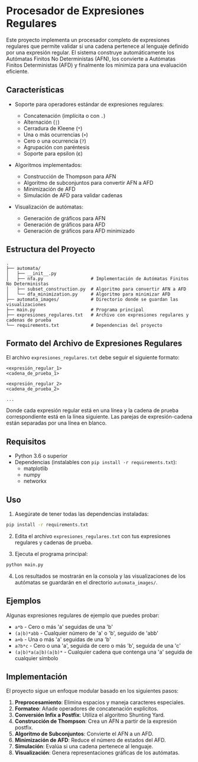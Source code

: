 # Procesador de Expresiones Regulares

Este proyecto implementa un procesador completo de expresiones regulares que permite validar si una cadena pertenece al lenguaje definido por una expresión regular. El sistema construye automáticamente los Autómatas Finitos No Deterministas (AFN), los convierte a Autómatas Finitos Deterministas (AFD) y finalmente los minimiza para una evaluación eficiente.

## Características

- Soporte para operadores estándar de expresiones regulares:
  - Concatenación (implícita o con `.`)
  - Alternación (`|`)
  - Cerradura de Kleene (`*`)
  - Una o más ocurrencias (`+`)
  - Cero o una ocurrencia (`?`)
  - Agrupación con paréntesis
  - Soporte para epsilon (ε)

- Algoritmos implementados:
  - Construcción de Thompson para AFN
  - Algoritmo de subconjuntos para convertir AFN a AFD
  - Minimización de AFD
  - Simulación de AFD para validar cadenas

- Visualización de autómatas:
  - Generación de gráficos para AFN
  - Generación de gráficos para AFD
  - Generación de gráficos para AFD minimizado

## Estructura del Proyecto

```
.
├── automata/
│   ├── __init__.py
│   ├── nfa.py                  # Implementación de Autómatas Finitos No Deterministas
│   ├── subset_construction.py  # Algoritmo para convertir AFN a AFD
│   └── dfa_minimization.py     # Algoritmo para minimizar AFD
├── automata_images/            # Directorio donde se guardan las visualizaciones
├── main.py                     # Programa principal
├── expresiones_regulares.txt   # Archivo con expresiones regulares y cadenas de prueba
└── requirements.txt            # Dependencias del proyecto
```

## Formato del Archivo de Expresiones Regulares

El archivo `expresiones_regulares.txt` debe seguir el siguiente formato:

```
<expresión_regular_1>
<cadena_de_prueba_1>

<expresión_regular_2>
<cadena_de_prueba_2>

...
```

Donde cada expresión regular está en una línea y la cadena de prueba correspondiente está en la línea siguiente. Las parejas de expresión-cadena están separadas por una línea en blanco.

## Requisitos

- Python 3.6 o superior
- Dependencias (instalables con `pip install -r requirements.txt`):
  - matplotlib
  - numpy
  - networkx

## Uso

1. Asegúrate de tener todas las dependencias instaladas:

```bash
pip install -r requirements.txt
```

2. Edita el archivo `expresiones_regulares.txt` con tus expresiones regulares y cadenas de prueba.

3. Ejecuta el programa principal:

```bash
python main.py
```

4. Los resultados se mostrarán en la consola y las visualizaciones de los autómatas se guardarán en el directorio `automata_images/`.

## Ejemplos

Algunas expresiones regulares de ejemplo que puedes probar:

- `a*b` - Cero o más 'a' seguidas de una 'b'
- `(a|b)*abb` - Cualquier número de 'a' o 'b', seguido de 'abb'
- `a+b` - Una o más 'a' seguidas de una 'b'
- `a?b*c` - Cero o una 'a', seguida de cero o más 'b', seguida de una 'c'
- `(a|b)*a(a|b)(a|b)*` - Cualquier cadena que contenga una 'a' seguida de cualquier símbolo

## Implementación

El proyecto sigue un enfoque modular basado en los siguientes pasos:

1. **Preprocesamiento**: Elimina espacios y maneja caracteres especiales.
2. **Formateo**: Añade operadores de concatenación explícitos.
3. **Conversión Infix a Postfix**: Utiliza el algoritmo Shunting Yard.
4. **Construcción de Thompson**: Crea un AFN a partir de la expresión postfix.
5. **Algoritmo de Subconjuntos**: Convierte el AFN a un AFD.
6. **Minimización de AFD**: Reduce el número de estados del AFD.
7. **Simulación**: Evalúa si una cadena pertenece al lenguaje.
8. **Visualización**: Genera representaciones gráficas de los autómatas.